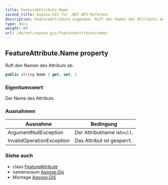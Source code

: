 ```yaml
---
title: FeatureAttribute.Name
second_title: Aspose.GIS für .NET-API-Referenz
description: FeatureAttribute eigendom. Ruft den Namen des Attributs ab.
type: docs
weight: 80
url: /de/net/aspose.gis/featureattribute/name/
---
```

## FeatureAttribute.Name property

Ruft den Namen des Attributs ab.

```csharp
public string Name { get; set; }
```

### Eigentumswert

Der Name des Attributs.

### Ausnahmen

| Ausnahme | Bedingung |
| --- | --- |
| ArgumentNullException | Der Attributname ist`null`. |
| InvalidOperationException | Das Attribut ist gesperrt. |

### Siehe auch

* class [FeatureAttribute](../)
* namensraum [Aspose.Gis](../../featureattribute/)
* Montage [Aspose.GIS](../../../)


